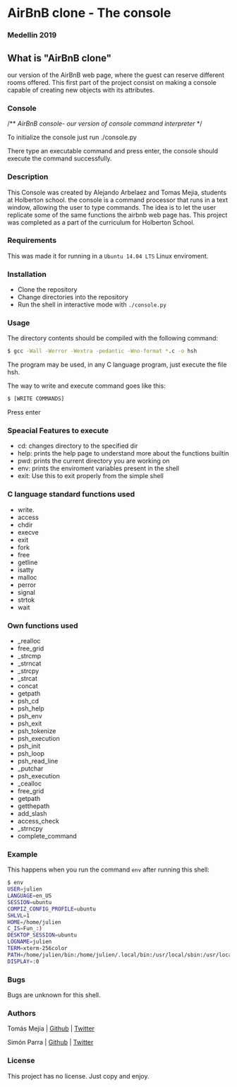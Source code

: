 # AirBnB clone - The console
### Medellin 2019

## What is "AirBnB clone"
our version of the AirBnB web page, where the guest can reserve different rooms offered. This first part of the project consist on making a console
capable of creating new objects with its attributes.

### Console

/** *AirBnB console- our version of console command interpreter* */

To initialize the console just run ./console.py

There type an executable command and press enter, the console should execute the command successfully.

### Description

This Console was created by Alejando Arbelaez and Tomas Mejia, students at Holberton school. the console is a command processor that runs in a text window, allowing the user to type commands. The idea is to let the user replicate some of the same functions the airbnb web page has. This project was completed as a part of the curriculum for Holberton School.

### Requirements

This was made it for running in a ```Ubuntu 14.04 LTS``` Linux enviroment.

### Installation

 - Clone the repository
 - Change directories into the repository
 - Run the shell in interactive mode with ```./console.py```

### Usage
The directory contents should be compiled with the following command:
```bash
$ gcc -Wall -Werror -Wextra -pedantic -Wno-format *.c -o hsh
```
The program may be used, in any C language program, just execute the file hsh.

The way to write and execute command goes like this:
```bash
$ [WRITE COMMANDS]
```
Press enter

### Speacial Features to execute
 - cd: changes directory to the specified dir
 - help: prints the help page to understand more about the functions builtin
 - pwd: prints the current directory you are working on
 - env: prints the enviroment variables present in the shell
 - exit: Use this to exit properly from the simple shell

### C language standard functions used
 - write.
 - access 
 - chdir 
 - execve
 - exit
 - fork
 - free
 - getline
 - isatty
 - malloc
 - perror
 - signal
 - strtok
 - wait

 
### Own functions used
 - _realloc
 - free_grid
 - _strcmp
 - _strncat
 - _strcpy
 - _strcat
 - concat
 - getpath
 - psh_cd
 - psh_help
 - psh_env
 - psh_exit
 - psh_tokenize
 - psh_execution
 - psh_init
 - psh_loop
 - psh_read_line
 - _putchar
 - psh_execution
 - _cealloc
 - free_grid
 - getpath
 - getthepath
 - add_slash
 - access_check
 - _strncpy
 - complete_command

### Example

This happens when you run the command ```env``` after running this shell:

```bash
$ env
USER=julien
LANGUAGE=en_US
SESSION=ubuntu
COMPIZ_CONFIG_PROFILE=ubuntu
SHLVL=1
HOME=/home/julien
C_IS=Fun_:)
DESKTOP_SESSION=ubuntu
LOGNAME=julien
TERM=xterm-256color
PATH=/home/julien/bin:/home/julien/.local/bin:/usr/local/sbin:/usr/local/bin:/usr/sbin:/usr/bin:/sbin:/bin:/usr/games:/usr/local/games:/snap/bin
DISPLAY=:0
```

### Bugs

Bugs are unknown for this shell.

### Authors

Tomás Mejía | [Github](https://github.com/towasme/) | [Twitter](https://twitter.com/towasme)

Simón Parra | [Github](https://github.com/Simonster04/) | [Twitter](https://twitter.com/Simonster04)

### License

This project has no license. Just copy and enjoy.